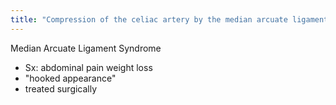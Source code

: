 ```yaml
---
title: "Compression of the celiac artery by the median arcuate ligament = _______ - symptoms - buzzword - treated"
---
```

Median Arcuate Ligament Syndrome
- Sx: abdominal pain weight loss
- &quot;hooked appearance&quot;
- treated surgically

